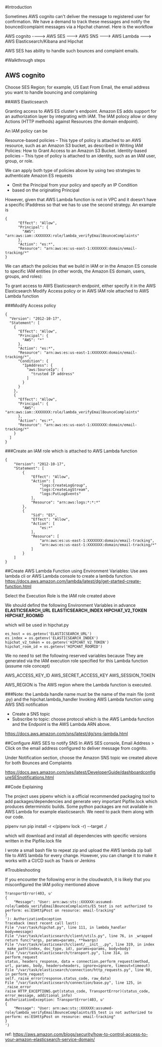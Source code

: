 
#Introduction


Sometimes AWS cognito can't deliver the message to registered user for confirmation. We have a demand to track these messages and notify the bounced/complaint messages via a Hipchat channel. Here is the workflow

AWS cognito ----> AWS SES ---> AWS SNS ---> AWS Lambda ---> AWS Elasticsearch/Kibana and Hipchat

AWS SES has ability to handle such bounces and complaint emails.


#Walkthrough steps
## AWS cognito 

Choose SES Region; for example, US East
From Email, the email address you want to handle bouncing and complaining

##AWS Elasticsearch 

Granting access to AWS ES cluster's endpoint.
Amazon ES adds support for an authorization layer by integrating with IAM.
The IAM polocy allow or deny Actions (HTTP methods) against Resources (the domain endpoint).

An IAM policy can be 

Resource-based policies – This type of policy is attached to an AWS resource, such as an Amazon S3 bucket, as described in Writing IAM Policies: How to Grant Access to an Amazon S3 Bucket.
Identity-based policies – This type of policy is attached to an identity, such as an IAM user, group, or role.

We can apply both type of policies above by using two strategies to authenticate Amazon ES requests

- Omit the Principal from your policy and specify an IP Condition
- based on the originating Principal

However, given that AWS Lambda function is not in VPC and it doesn't have a specific IPaddress so that we has to use the second strategy.
An example is
``` 
{
      "Effect": "Allow",
      "Principal": {
        "AWS": "arn:aws:iam::XXXXXXX:role/lambda_verifyEmailBounceComplaints"
      },
      "Action": "es:*",
      "Resource": "arn:aws:es:us-east-1:XXXXXXX:domain/email-tracking/*"
}
```
We can attach the policies that we build in IAM or in the Amazon ES console to specific IAM entities (in other words, the Amazon ES domain, users, groups, and roles):



To grant access to AWS Elasticsearch endpoint, either specify it in the AWS Elasticsearch Modify Access policy or in AWS IAM role attached to AWS Lambda function

###Modify Access policy
```
{
  "Version": "2012-10-17",
  "Statement": [
    {
      "Effect": "Allow",
      "Principal": {
        "AWS": "*"
      },
      "Action": "es:*",
      "Resource": "arn:aws:es:us-east-1:XXXXXXX:domain/email-tracking/*",
      "Condition": {
        "IpAddress": {
          "aws:SourceIp": [
            "trusted IP address"
          ]
        }
      }
    },
    {
      "Effect": "Allow",
      "Principal": {
        "AWS": "arn:aws:iam::XXXXXXX:role/lambda_verifyEmailBounceComplaints"
      },
      "Action": "es:*",
      "Resource": "arn:aws:es:us-east-1:XXXXXXX:domain/email-tracking/*"
    }
  ]
}
```

###Create an IAM role which is attached to AWS Lambda function
```
{
    "Version": "2012-10-17",
    "Statement": [
        {
            "Effect": "Allow",
            "Action": [
                "logs:CreateLogGroup",
                "logs:CreateLogStream",
                "logs:PutLogEvents"
            ],
            "Resource": "arn:aws:logs:*:*:*"
        },
        {
            "Sid": "ES",
            "Effect": "Allow",
            "Action": [
                "es:*"
            ],
            "Resource": [
                "arn:aws:es:us-east-1:XXXXXXX:domain/email-tracking",
                "arn:aws:es:us-east-1:XXXXXXX:domain/email-tracking/*"
            ]
        }
    ]
}
```

##Create AWS Lambda Function using Environment Variables:
Use aws lambda cli or AWS Lambda console to create a lambda function.
https://docs.aws.amazon.com/lambda/latest/dg/get-started-create-function.html

Select the Execution Role is the IAM role created above

We should defind the following Environment Variables in advance
**ELASTICSEARCH_URL**
**ELASTICSEARCH_INDEX**
**HIPCHAT_V2_TOKEN**
**HIPCHAT_ROOMID**

which will be used in hipchat.py

```
es_host = os.getenv('ELASTICSEARCH_URL')
es_index = os.getenv('ELASTICSEARCH_INDEX')
hipchat_v2_token = os.getenv('HIPCHAT_V2_TOKEN')
hipchat_room_id = os.getenv('HIPCHAT_ROOMID')
```

We no need to set the following reserved variables because 
They are generated via the IAM execution role specified for this Lambda function
(assume role concept)

AWS_ACCESS_KEY_ID
AWS_SECRET_ACCESS_KEY
AWS_SESSION_TOKEN

AWS_REGION is The AWS region where the Lambda function is executed. 

###Note:
the Lambda handle name must be the name of the main file (omit .py) and the hipchat.lambda_handler 
Invoking AWS Lambda function using AWS SNS notification

- Create a SNS topic
- Subscribe to topic: choose protocol which is the AWS Lambda function and the Endpoint is the AWS Lambda ARN above.

https://docs.aws.amazon.com/sns/latest/dg/sns-lambda.html


##Configure AWS SES to notify SNS
In AWS SES console, Email Address > Click on the email address configured to deliver message from cognito.

Under Notification section, choose the Amazon SNS topic we created above for both Bounces and Complaints

https://docs.aws.amazon.com/ses/latest/DeveloperGuide/dashboardconfigureSESnotifications.html


##Code Explaining

The project uses pipenv which is a official recommended packaging tool to add packages/dependencies and generate very important Pipfile.lock which produces deterministic builds. Some python packages are not available in AWS Lambda for example elasticsearch. We need to pack them along with our code.


pipenv run pip install -r <(pipenv lock -r) --target ./

which will download and install all dependencies with specific versions written in the Pipfile.lock file

I wrote a small bash file to repeat zip and upload the AWS lambda zip ball file to AWS lambda  for every change. However, you can change it to make it works with a CI/CD such as Travis or Jenkins




#Troubleshooting

If you encounter the following error in the cloudwatch, it is likely that you misconfigured the IAM policy mentioned above
```
TransportError(403, u'
{
    "Message": "User: arn:aws:sts::XXXXXX:assumed-role/lambda_verifyEmailBounceComplaints/ES_test is not authorized to perform: es:ESHttpPost on resource: email-tracking"
}
'): AuthorizationException
Traceback (most recent call last):
File "/var/task/hipchat.py", line 111, in lambda_handler
body=message)
File "/var/task/elasticsearch/client/utils.py", line 76, in _wrapped
return func(*args, params=params, **kwargs)
File "/var/task/elasticsearch/client/__init__.py", line 319, in index
_make_path(index, doc_type, id), params=params, body=body)
File "/var/task/elasticsearch/transport.py", line 314, in perform_request
status, headers_response, data = connection.perform_request(method, url, params, body, headers=headers, ignore=ignore, timeout=timeout)
File "/var/task/elasticsearch/connection/http_requests.py", line 90, in perform_request
self._raise_error(response.status_code, raw_data)
File "/var/task/elasticsearch/connection/base.py", line 125, in _raise_error
raise HTTP_EXCEPTIONS.get(status_code, TransportError)(status_code, error_message, additional_info)
AuthorizationException: TransportError(403, u'
{
    "Message": "User: arn:aws:sts::XXXXXX:assumed-role/lambda_verifyEmailBounceComplaints/ES_test is not authorized to perform: es:ESHttpPost on resource: email-tracking"
}
')
```
ref: 
https://aws.amazon.com/blogs/security/how-to-control-access-to-your-amazon-elasticsearch-service-domain/
